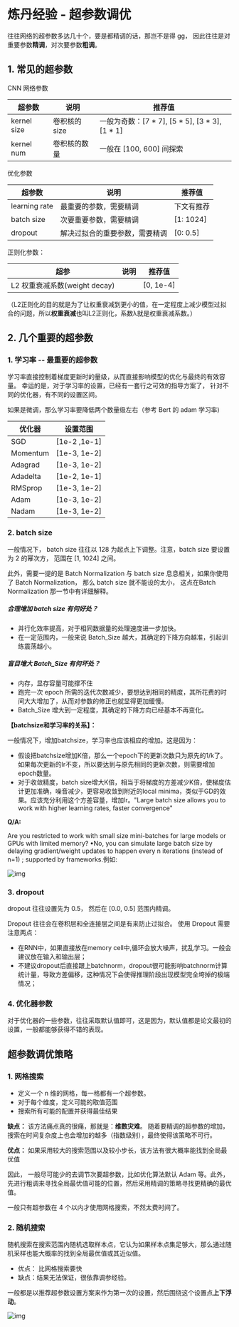 # 炼丹经验 - 超参数调优

往往网络的超参数多达几十个，要是都精调的话，那岂不是得 gg， 因此往往是对重要参数**精调**，对次要参数**粗调**。

## 1. 常见的超参数

CNN 网络参数

| 超参数      | 说明          | 推荐值                                         |
| ----------- | ------------- | ---------------------------------------------- |
| kernel size | 卷积核的 size | 一般为奇数：[7 * 7], [5 * 5], [3 * 3], [1 * 1] |
| kernel num  | 卷积核的数量  | 一般在 [100, 600] 间探索                       |

优化参数

| 超参数        | 说明                           | 推荐值     |
| ------------- | ------------------------------ | ---------- |
| learning rate | 最重要的参数，需要精调         | 下文有推荐 |
| batch size    | 次要重要参数，需要精调         | [1: 1024]  |
| dropout       | 解决过拟合的重要参数，需要精调 | [0: 0.5]   |

正则化参数：

| 超参                          | 说明 | 推荐值    |
| ----------------------------- | ---- | --------- |
| L2 权重衰减系数(weight decay) |      | [0, 1e-4] |

（L2正则化的目的就是为了让权重衰减到更小的值，在一定程度上减少模型过拟合的问题，所以**权重衰减**也叫L2正则化，系数λ就是权重衰减系数。）



## 2. 几个重要的超参数

### 1. 学习率 -- 最重要的超参数

学习率直接控制着梯度更新时的量级，从而直接影响模型的优化与最终的有效容量。 幸运的是，对于学习率的设置，已经有一套行之可效的指导方案了， 针对不同的优化器，有不同的设置区间。

如果是微调，那么学习率要降低两个数量级左右（参考 Bert 的 adam 学习率)

| 优化器   | 设置范围     |
| -------- | ------------ |
| SGD      | [1e-2 ,1e-1] |
| Momentum | [1e-3, 1e-2] |
| Adagrad  | [1e-3, 1e-2] |
| Adadelta | [1e-2, 1e-1] |
| RMSprop  | [1e-3, 1e-2] |
| Adam     | [1e-3, 1e-2] |
| Nadam    | [1e-3, 1e-2] |

### 2. batch size

一般情况下， batch size 往往以 128 为起点上下调整。注意，batch size 要设置为 2 的幂次方， 范围在 [1, 1024] 之间。

此外，需要一提的是 Batch Normalization 与 batch size 息息相关，如果你使用了 Batch Normalization， 那么 batch size 就不能设的太小， 这点在Batch Normalization 那一节中有详细解释。

##### 合理增加 batch size 有何好处？

- 并行化效率提高，对于相同数据量的处理速度进一步加快。
- 在一定范围内，一般来说 Batch_Size 越大，其确定的下降方向越准，引起训练震荡越小。

##### 盲目增大 Batch_Size 有何坏处？

- 内存，显存容量可能撑不住
- 跑完一次 epoch 所需的迭代次数减少，要想达到相同的精度，其所花费的时间大大增加了，从而对参数的修正也就显得更加缓慢。
- Batch_Size 增大到一定程度，其确定的下降方向已经基本不再变化。

**【batchsize和学习率的关系】：**

一般情况下，增加batchsize，学习率也应该相应的增加。这是因为：

- 假设把batchsize增加K倍，那么一个epoch下的更新次数只为原先的1/k了。如果每次更新的lr不变，所以要达到与原先相同的更新次数，则需要增加epoch数量。
- 对于收敛精度，batch size增大K倍，相当于将梯度的方差减少K倍，使梯度估计更加准确，噪音减少，更容易收敛到附近的local minima，类似于GD的效果。应该充分利用这个方差容量，增加lr。"Large batch size allows you to work with higher learning rates, faster convergence"


**Q/A:**

Are you restricted to work with small size mini-batches for large models or GPUs with limited memory?
•No, you can simulate large batch size by delaying gradient/weight updates to happen every n iterations (instead of n=1) ; supported by frameworks.例如:

![img](https://pica.zhimg.com/80/v2-f4c06c02129cbe0a035a60a24fbce4bb_1440w.png)



### 3. dropout

dropout 往往设置先为 0.5， 然后在 [0.0, 0.5] 范围内精调。

Dropout 往往会在卷积层和全连接层之间是有来防止过拟合。 使用 Dropout 需要注意两点：

- 在RNN中，如果直接放在memory cell中,循环会放大噪声，扰乱学习。一般会建议放在输入和输出层；
- 不建议dropout后直接跟上batchnorm，dropout很可能影响batchnorm计算统计量，导致方差偏移，这种情况下会使得推理阶段出现模型完全垮掉的极端情况；

### 4. 优化器参数

对于优化器的一些参数，往往采取默认值即可，这是因为，默认值都是论文最初的设置，一般都能够获得不错的表现。



## 超参数调优策略

### 1. 网格搜索

- 定义一个 n 维的网格，每一格都有一个超参数。
- 对于每个维度，定义可能的取值范围
- 搜索所有可能的配置并获得最佳结果

**缺点：** 该方法痛点真的很痛，那就是：**维数灾难**。 随着要精调的超参数的增加，搜索在时间复杂度上也会增加的越多（指数级别），最终使得该策略不可行。

**优点：**  如果采用较大的搜索范围以及较小步长，该方法有很大概率能找到全局最优值

因此， 一般尽可能少的去调节次要超参数，比如优化算法默认 Adam 等。此外， 先进行粗调来寻找全局最优值可能的位置，然后采用精调的策略寻找更精确的最优值。

一般只有超参数在 4 个以内才使用网格搜索，不然太费时间了。

### 2. 随机搜索

随机搜索在搜索范围内随机选取样本点，它认为如果样本点集足够大，那么通过随机采样也能大概率的找到全局最优值或其近似值。

- 优点： 比网格搜索要快
- 缺点：结果无法保证，很依靠调参经验。

一般都是以推荐超参数设置方案来作为第一次的设置，然后围绕这个设置点**上下浮动**。


![img](https://pic3.zhimg.com/80/v2-2783af5609a75929b5a744e0c66ec133_1440w.png)






